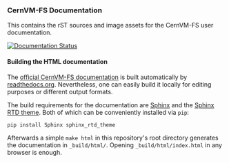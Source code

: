 ### CernVM-FS Documentation

This contains the rST sources and image assets for the CernVM-FS user documentation.

[![Documentation Status](https://readthedocs.org/projects/cvmfs/badge/?version=latest)](http://cvmfs.readthedocs.org/en/latest/?badge=latest)

#### Building the HTML documentation

The [official CernVM-FS documentation](http://cvmfs.readthedocs.org/en/latest/) is built automatically by [readthedocs.org](https://readthedocs.org). Nevertheless, one can easily build it locally for editing purposes or different output formats. 

The build requirements for the documentation are [Sphinx](http://sphinx-doc.org) and the [Sphinx RTD theme](https://github.com/snide/sphinx_rtd_theme). Both of which can be conveniently installed via `pip`:

```bash
pip install Sphinx sphinx_rtd_theme
```

Afterwards a simple `make html` in this repository's root directory generates the documentation in `_build/html/`. Opening `_build/html/index.html` in any browser is enough.

